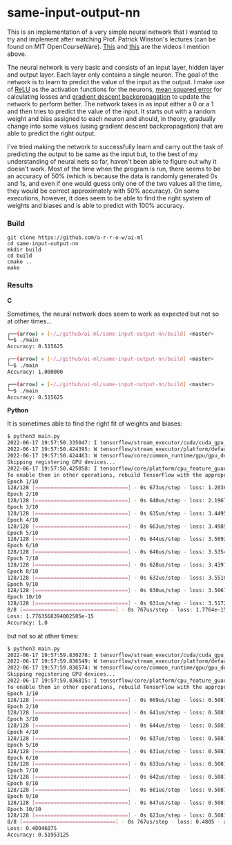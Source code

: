 # same-input-output-nn

This is an implementation of a very simple neural network that I wanted to try and implement after watching Prof. Patrick Winston's lectures (can be found on MIT OpenCourseWare). [This](https://www.youtube.com/watch?v=uXt8qF2Zzfo) and [this](https://www.youtube.com/watch?v=VrMHA3yX_QI) are the videos I mention above.

The neural network is very basic and consists of an input layer, hidden layer and output layer. Each layer only contains a single neuron. The goal of the network is to learn to predict the value of the input as the output. I make use of [ReLU](https://en.wikipedia.org/wiki/Rectifier_(neural_networks)) as the activation functions for the neurons, [mean squared error](https://en.wikipedia.org/wiki/Mean_squared_error) for calculating losses and [gradient descent backpropagation](https://en.wikipedia.org/wiki/Backpropagation) to update the network to perform better. The network takes in as input either a 0 or a 1 and then tries to predict the value of the input. It starts out with a random weight and bias assigned to each neuron and should, in theory, gradually change into some values (using gradient descent backpropagation) that are able to predict the right output.

I've tried making the network to successfully learn and carry out the task of predicting the output to be same as the input but, to the best of my understanding of neural nets so far, haven't been able to figure out why it doesn't work. Most of the time when the program is run, there seems to be an accuracy of 50% (which is because the data is randomly generated 0s and 1s, and even if one would guess only one of the two values all the time, they would be correct approximately with 50% accuracy). On some executions, however, it does seem to be able to find the right system of weights and biases and is able to predict with 100% accuracy.

### Build

```
git clone https://github.com/a-r-r-o-w/ai-ml
cd same-input-output-nn
mkdir build
cd build
cmake ..
make
```

### Results

**C**

Sometimes, the neural network does seem to work as expected but not so at other times...

```bash
┌──(arrow) 💀 [~/…/github/ai-ml/same-input-output-nn/build] <master>
└─$ ./main
Accuracy: 0.515625

┌──(arrow) 💀 [~/…/github/ai-ml/same-input-output-nn/build] <master>
└─$ ./main
Accuracy: 1.000000

┌──(arrow) 💀 [~/…/github/ai-ml/same-input-output-nn/build] <master>
└─$ ./main
Accuracy: 0.515625
```

**Python**

It is sometimes able to find the right fit of weights and biases:

```bash
$ python3 main.py
2022-06-17 19:57:50.335047: I tensorflow/stream_executor/cuda/cuda_gpu_executor.cc:975] successful NUMA node read from SysFS had negative value (-1), but there must be at least one NUMA node, so returning NUMA node zero
2022-06-17 19:57:50.424395: W tensorflow/stream_executor/platform/default/dso_loader.cc:64] Could not load dynamic library 'libcudnn.so.8'; dlerror: libcudnn.so.8: cannot open shared object file: No such file or directory
2022-06-17 19:57:50.424463: W tensorflow/core/common_runtime/gpu/gpu_device.cc:1850] Cannot dlopen some GPU libraries. Please make sure the missing libraries mentioned above are installed properly if you would like to use GPU. Follow the guide at https://www.tensorflow.org/install/gpu for how to download and setup the required libraries for your platform.
Skipping registering GPU devices...
2022-06-17 19:57:50.425058: I tensorflow/core/platform/cpu_feature_guard.cc:193] This TensorFlow binary is optimized with oneAPI Deep Neural Network Library (oneDNN) to use the following CPU instructions in performance-critical operations:  AVX2 FMA
To enable them in other operations, rebuild TensorFlow with the appropriate compiler flags.
Epoch 1/10
128/128 [==============================] - 0s 673us/step - loss: 1.2036e-04 - accuracy: 1.0000
Epoch 2/10
128/128 [==============================] - 0s 640us/step - loss: 2.1967e-11 - accuracy: 1.0000
Epoch 3/10
128/128 [==============================] - 0s 635us/step - loss: 3.4495e-15 - accuracy: 1.0000
Epoch 4/10
128/128 [==============================] - 0s 663us/step - loss: 3.4989e-15 - accuracy: 1.0000
Epoch 5/10
128/128 [==============================] - 0s 644us/step - loss: 3.5692e-15 - accuracy: 1.0000
Epoch 6/10
128/128 [==============================] - 0s 646us/step - loss: 3.5354e-15 - accuracy: 1.0000
Epoch 7/10
128/128 [==============================] - 0s 628us/step - loss: 3.4391e-15 - accuracy: 1.0000
Epoch 8/10
128/128 [==============================] - 0s 632us/step - loss: 3.5510e-15 - accuracy: 1.0000
Epoch 9/10
128/128 [==============================] - 0s 630us/step - loss: 3.5067e-15 - accuracy: 1.0000
Epoch 10/10
128/128 [==============================] - 0s 631us/step - loss: 3.5172e-15 - accuracy: 1.0000
8/8 [==============================] - 0s 767us/step - loss: 1.7764e-15 - accuracy: 1.0000
Loss: 1.7763568394002505e-15
Accuracy: 1.0
```

but not so at other times:

```bash
$ python3 main.py
2022-06-17 19:57:59.830278: I tensorflow/stream_executor/cuda/cuda_gpu_executor.cc:975] successful NUMA node read from SysFS had negative value (-1), but there must be at least one NUMA node, so returning NUMA node zero
2022-06-17 19:57:59.836549: W tensorflow/stream_executor/platform/default/dso_loader.cc:64] Could not load dynamic library 'libcudnn.so.8'; dlerror: libcudnn.so.8: cannot open shared object file: No such file or directory
2022-06-17 19:57:59.836574: W tensorflow/core/common_runtime/gpu/gpu_device.cc:1850] Cannot dlopen some GPU libraries. Please make sure the missing libraries mentioned above are installed properly if you would like to use GPU. Follow the guide at https://www.tensorflow.org/install/gpu for how to download and setup the required libraries for your platform.
Skipping registering GPU devices...
2022-06-17 19:57:59.836815: I tensorflow/core/platform/cpu_feature_guard.cc:193] This TensorFlow binary is optimized with oneAPI Deep Neural Network Library (oneDNN) to use the following CPU instructions in performance-critical operations:  AVX2 FMA
To enable them in other operations, rebuild TensorFlow with the appropriate compiler flags.
Epoch 1/10
128/128 [==============================] - 0s 669us/step - loss: 0.5081 - accuracy: 0.4919
Epoch 2/10
128/128 [==============================] - 0s 641us/step - loss: 0.5081 - accuracy: 0.4919
Epoch 3/10
128/128 [==============================] - 0s 644us/step - loss: 0.5081 - accuracy: 0.4919
Epoch 4/10
128/128 [==============================] - 0s 637us/step - loss: 0.5081 - accuracy: 0.4919
Epoch 5/10
128/128 [==============================] - 0s 631us/step - loss: 0.5081 - accuracy: 0.4919
Epoch 6/10
128/128 [==============================] - 0s 633us/step - loss: 0.5081 - accuracy: 0.4919
Epoch 7/10
128/128 [==============================] - 0s 642us/step - loss: 0.5081 - accuracy: 0.4919
Epoch 8/10
128/128 [==============================] - 0s 681us/step - loss: 0.5081 - accuracy: 0.4919
Epoch 9/10
128/128 [==============================] - 0s 647us/step - loss: 0.5081 - accuracy: 0.4919
Epoch 10/10
128/128 [==============================] - 0s 623us/step - loss: 0.5081 - accuracy: 0.4919
8/8 [==============================] - 0s 767us/step - loss: 0.4805 - accuracy: 0.5195
Loss: 0.48046875
Accuracy: 0.51953125
```
